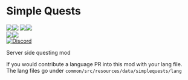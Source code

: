 # Simple Quests
[![](http://cf.way2muchnoise.eu/full_580853_Fabric_%20.svg)![](http://cf.way2muchnoise.eu/versions/580853.svg)](https://www.curseforge.com/minecraft/mc-mods/simple-quests) 
[![](http://cf.way2muchnoise.eu/full_580854_Forge_%20.svg)![](http://cf.way2muchnoise.eu/versions/580854.svg)](https://www.curseforge.com/minecraft/mc-mods/simple-quests-forge)  
[![](https://img.shields.io/modrinth/dt/HriwQx5q?logo=modrinth&label=Modrinth)![](https://img.shields.io/modrinth/game-versions/HriwQx5q?logo=modrinth&label=Latest%20for)](https://modrinth.com/mod/simple-quests)  
[![Discord](https://img.shields.io/discord/790631506313478155?color=0a48c4&label=discord)](https://discord.gg/8Cx26tfWNs)

Server side questing mod

If you would contribute a language PR into this mod with your lang file.  
The lang files go under `common/src/resources/data/simplequests/lang`
